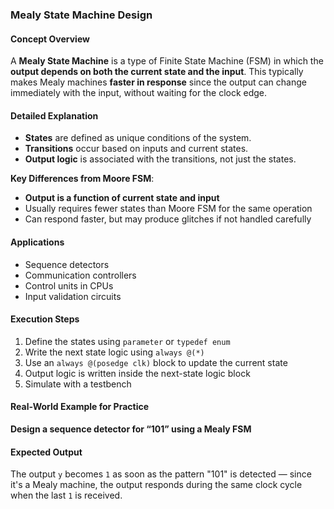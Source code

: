 ### **Mealy State Machine Design**

#### **Concept Overview**  
A **Mealy State Machine** is a type of Finite State Machine (FSM) in which the **output depends on both the current state and the input**. This typically makes Mealy machines **faster in response** since the output can change immediately with the input, without waiting for the clock edge.

#### **Detailed Explanation**  
- **States** are defined as unique conditions of the system.  
- **Transitions** occur based on inputs and current states.  
- **Output logic** is associated with the transitions, not just the states.  

**Key Differences from Moore FSM**:  
- **Output is a function of current state and input**  
- Usually requires fewer states than Moore FSM for the same operation  
- Can respond faster, but may produce glitches if not handled carefully

#### **Applications**  
- Sequence detectors  
- Communication controllers  
- Control units in CPUs  
- Input validation circuits

#### **Execution Steps**  
1. Define the states using `parameter` or `typedef enum`  
2. Write the next state logic using `always @(*)`  
3. Use an `always @(posedge clk)` block to update the current state  
4. Output logic is written inside the next-state logic block  
5. Simulate with a testbench

#### **Real-World Example for Practice**  
**Design a sequence detector for “101” using a Mealy FSM**

#### **Expected Output**  
The output `y` becomes `1` as soon as the pattern "101" is detected — since it's a Mealy machine, the output responds during the same clock cycle when the last `1` is received.

